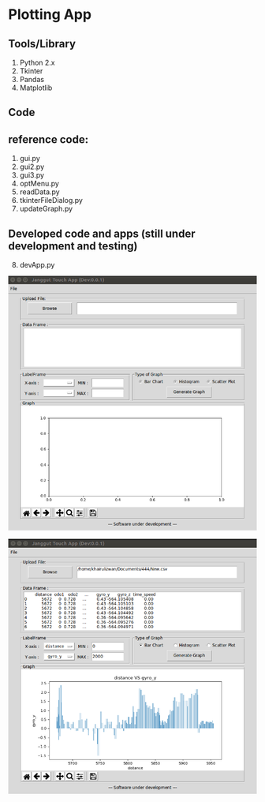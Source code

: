 # Plotting App

## Tools/Library
1.  Python 2.x
2.  Tkinter
3.  Pandas
4.  Matplotlib

## Code
## reference code:
1.  gui.py
2.  gui2.py
3.  gui3.py
4.  optMenu.py
5.  readData.py
6.  tkinterFileDialog.py
7.  updateGraph.py

## Developed code and apps (still under development and testing)
8.  devApp.py

![GitHub Logo](img/janggut_touch_app.png)

![GitHub Logo](img/janggut_touch_app_1.png)
